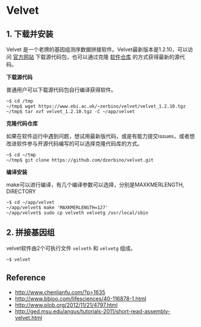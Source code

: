 # Velvet

## 1. 下载并安装

Velvet 是一个老牌的基因组测序数据拼接软件。Velvet最新版本是1.2.10，可以访问 [官方网站](https://www.ebi.ac.uk/~zerbino/velvet/) 下载源代码包，也可以通过克隆 [软件仓库](https://github.com/dzerbino/velvet.git) 的方式获得最新的源代码。

**下载源代码**

普通用户可以下载源代码包自行编译获得软件。

```
~$ cd /tmp
~/tmp$ wget https://www.ebi.ac.uk/~zerbino/velvet/velvet_1.2.10.tgz
~/tmp$ tar xvf velvet_1.2.10.tgz -C ~/app/velvet
```

**克隆代码仓库**

如果在软件运行中遇到问题，想试用最新版代码，或是有能力提交issues，或者想改进软件参与开源代码编写的可以选择克隆代码库的方式。

```
~$ cd ~/tmp
~/tmp$ git clone https://github.com/dzerbino/velvet.git
```

**编译安装**

make可以进行编译，有几个编译参数可以选择，分别是MAXKMERLENGTH, DIRECTORY

```
~$ cd ~/app/velvet
~/app/velvet$ make 'MAXKMERLENGTH=127'
~/app/velvet$ sudo cp velveth velvetg /usr/local/sbin
```

## 2. 拼接基因组

velvet软件由2个可执行文件 `velveth` 和 `velvetg` 组成。

```
~$ velvet
```

## Reference

* http://www.chenlianfu.com/?p=1635
* http://www.bbioo.com/lifesciences/40-116878-1.html
* http://www.plob.org/2012/11/21/4797.html
* http://ged.msu.edu/angus/tutorials-2011/short-read-assembly-velvet.html
